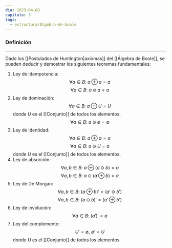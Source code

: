 ```yaml
---
dia: 2023-04-08
capitulo: 3
tags:
  - estructura/Algebra-de-boole
---
```

### Definición
---
Dado los [[Postulados de Huntington|axiomas]] del [[Álgebra de Boole]], se pueden deducir y demostrar los siguientes teoremas fundamentales:

1) Ley de idempotencia: $$ \forall a \in B: ~ a \oplus a = a $$$$ \forall a \in B: ~ a \odot a = a $$
2) Ley de dominación: $$ \forall a \in B: ~ a \oplus U = U $$ donde $U$ es el [[Conjunto]] de todos los elementos. $$ \forall a \in B: ~a \odot \emptyset = \emptyset $$
3) Ley de identidad: $$ \forall a \in B: ~ a \oplus \emptyset = a $$ $$ \forall a \in B: ~ a \odot U = a $$  donde $U$ es el [[Conjunto]] de todos los elementos. 
4) Ley de absorción: $$ \forall a, b \in B: ~ a \oplus (a \odot b) = a $$ $$ \forall a, b \in B: ~ a \odot (a \oplus b) = a $$
5) Ley de De Morgan: $$ \forall a, b \in B: ~ (a \oplus b)' = (a' \odot b') $$ $$ \forall a, b \in B: ~ (a \odot b)' = (a' \oplus b') $$
6) Ley de involución: $$ \forall a \in B: ~ (a')' = a $$
7) Ley del complemento: $$ U' = \emptyset, ~ \emptyset' = U $$  donde $U$ es el [[Conjunto]] de todos los elementos. 